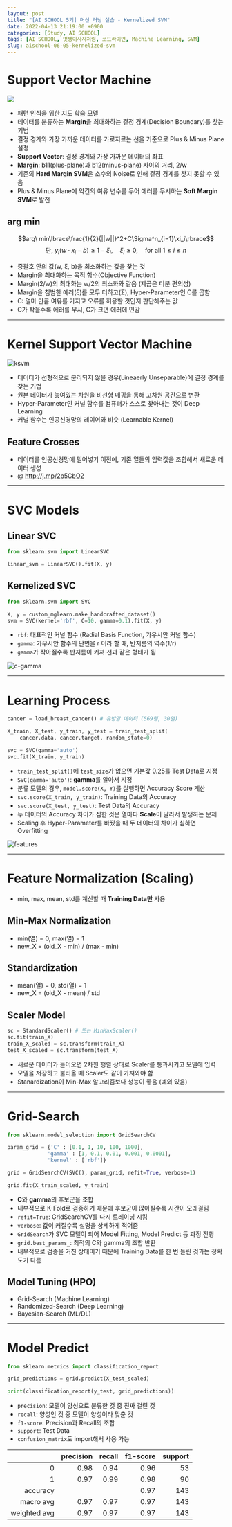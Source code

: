 ```yaml
---
layout: post
title: "[AI SCHOOL 5기] 머신 러닝 실습 - Kernelized SVM"
date: 2022-04-13 21:19:00 +0900
categories: [Study, AI SCHOOL]
tags: [AI SCHOOL, 멋쟁이사자처럼, 코드라이언, Machine Learning, SVM]
slug: aischool-06-05-kernelized-svm
---
```


# Support Vector Machine

<img src="https://github.com/minyeamer/til/blob/main/.media/study/ai-school/06-machine-learning/05-kernelized-svm/svm.png?raw=true" style="max-width:500px">

- 패턴 인식을 위한 지도 학습 모델
- 데이터를 분류하는 **Margin**을 최대화하는 결정 경계(Decision Boundary)를 찾는 기법
- 결정 경계와 가장 가까운 데이터를 가로지르는 선을 기준으로 Plus & Minus Plane 설정
- **Support Vector**: 결정 경계와 가장 가까운 데이터의 좌표
- **Margin**: b11(plus-plane)과 b12(minus-plane) 사이의 거리, 2/w
- 기존의 **Hard Margin SVM**은 소수의 Noise로 인해 결정 경계를 찾지 못할 수 있음
- Plus & Minus Plane에 약간의 여유 변수를 두어 에러를 무시하는 **Soft Margin SVM**로 발전

## arg min

$$arg\ min\lbrace\frac{1}{2}{||w||}^2+C\Sigma^n_{i=1}\xi_i\rbrace$$
$$\text{단, }y_i({w}\cdot{x_i}-b)\ge{1-\xi_i},\quad{\xi_i\ge{0}},\quad{\text{for all }1\le{i}\le{n}}$$

- 중괄호 안의 값(w, ξ, b)을 최소화하는 값을 찾는 것
- Margin을 최대화하는 목적 함수(Objective Function)
- Margin(2/w)의 최대화는 w/2의 최소화와 같음 (제곱은 미분 편의성)
- Margin을 침범한 에러(ξ)를 모두 더하고(Σ), Hyper-Parameter인 C를 곱함
- C: 얼마 만큼 여유를 가지고 오류를 허용할 것인지 판단해주는 값
- C가 작을수록 에러를 무시, C가 크면 에러에 민감

---

# Kernel Support Vector Machine

![ksvm](https://github.com/minyeamer/til/blob/main/.media/study/ai-school/06-machine-learning/05-kernelized-svm/ksvm.png?raw=true)

- 데이터가 선형적으로 분리되지 않을 경우(Lineaerly Unseparable)에 결정 경계를 찾는 기법
- 원본 데이터가 놓여있는 차원을 비선형 매핑을 통해 고차원 공간으로 변환
- Hyper-Parameter인 커널 함수를 컴퓨터가 스스로 찾아내는 것이 Deep Learning
- 커널 함수는 인공신경망의 레이어와 비슷 (Learnable Kernel)

## Feature Crosses
- 데이터를 인공신경망에 밀어넣기 이전에, 기존 열들의 입력값을 조합해서 새로운 데이터 생성
- @ http://j.mp/2p5CbO2

---

# SVC Models

## Linear SVC

```python
from sklearn.svm import LinearSVC

linear_svm = LinearSVC().fit(X, y)
```

## Kernelized SVC

```python
from sklearn.svm import SVC

X, y = custom_mglearn.make_handcrafted_dataset()
svm = SVC(kernel='rbf', C=10, gamma=0.1).fit(X, y)
```

- `rbf`: 대표적인 커널 함수 (Radial Basis Function, 가우시안 커널 함수)
- `gamma`: 가우시안 함수의 단면을 r 이라 할 때, 반지름의 역수(1/r)   
- `gamma`가 작아질수록 반지름이 커져 선과 같은 형태가 됨

![c-gamma](https://github.com/minyeamer/til/blob/main/.media/study/ai-school/06-machine-learning/05-kernelized-svm/c-gamma.png?raw=true)

---

# Learning Process

```python
cancer = load_breast_cancer() # 유방암 데이터 (569행, 30열)

X_train, X_test, y_train, y_test = train_test_split(
    cancer.data, cancer.target, random_state=0)

svc = SVC(gamma='auto') 
svc.fit(X_train, y_train)
```

- `train_test_split()`에 `test_size`가 없으면 기본값 0.25를 Test Data로 지정
- `SVC(gamma='auto')`: **gamma**를 알아서 지정
- 분류 모델의 경우, `model.score(X, Y)`를 실행하면 Accuracy Score 계산
- `svc.score(X_train, y_train)`: Training Data의 Accuracy
- `svc.score(X_test, y_test)`: Test Data의 Accuracy
- 두 데이터의 Accuracy 차이가 심한 것은 열마다 **Scale**이 달라서 발생하는 문제
- Scaling 후 Hyper-Parameter를 바꿨을 때 두 데이터의 차이가 심하면 Overfitting

![features](https://github.com/minyeamer/til/blob/main/.media/study/ai-school/06-machine-learning/05-kernelized-svm/features.png?raw=true)

---

# Feature Normalization (Scaling)
- min, max, mean, std를 계산할 때 **Training Data만** 사용

## Min-Max Normalization
- min(열) = 0, max(열) = 1
- new_X = (old_X - min) / (max - min)

## Standardization
- mean(열) = 0, std(열) = 1
- new_X = (old_X - mean) / std

## Scaler Model

```python
sc = StandardScaler() # 또는 MinMaxScaler()
sc.fit(train_X)
train_X_scaled = sc.transform(train_X)
test_X_scaled = sc.transform(test_X)
```

- 새로운 데이터가 들어오면 2차원 행렬 상태로 Scaler를 통과시키고 모델에 입력
- 모델을 저장하고 불러올 때 Scaler도 같이 가져와야 함
- Stanardization이 Min-Max 알고리즘보다 성능이 좋음 (예외 있음)

---

# Grid-Search

```python
from sklearn.model_selection import GridSearchCV

param_grid = {'C' : [0.1, 1, 10, 100, 1000], 
             'gamma' : [1, 0.1, 0.01, 0.001, 0.0001],
             'kernel' : ['rbf']}

grid = GridSearchCV(SVC(), param_grid, refit=True, verbose=1)

grid.fit(X_train_scaled, y_train)
```

- **C**와 **gamma**의 후보군을 조합
- 내부적으로 K-Fold로 검증하기 때문에 후보군이 많아질수록 시간이 오래걸림
- `refit=True`: GridSearchCV를 다시 트레이닝 시킴
- `verbose`: 값이 커질수록 설명을 상세하게 적어줌
- `GridSearch`가 SVC 모델이 되어 Model Fitting, Model Predict 등 과정 진행
- `grid.best_params_`: 최적의 C와 gamma의 조합 반환
- 내부적으로 검증을 거친 상태이기 때문에 Training Data를 한 번 돌린 것과는 정확도가 다름

## Model Tuning (HPO)
- Grid-Search (Machine Learning)
- Randomized-Search (Deep Learning)
- Bayesian-Search (ML/DL)

---

# Model Predict

```python
from sklearn.metrics import classification_report

grid_predictions = grid.predict(X_test_scaled)

print(classification_report(y_test, grid_predictions))
```

- `precision`: 모델이 양성으로 분류한 것 중 진짜 걸린 것
- `recall`: 양성인 것 중 모델이 양성이라 맞춘 것
- `f1-score`: Precision과 Recall의 조합
- `support`: Test Data
- `confusion_matrix`도 import해서 사용 가능

||precision|recall|f1-score|support|
|-:|-:|-:|-:|-:|
|0|0.98|0.94|0.96|53|
|1|0.97|0.99|0.98|90|
|accuracy|||0.97|143|
|macro avg|0.97|0.97|0.97|143|
|weighted avg|0.97|0.97|0.97|143|